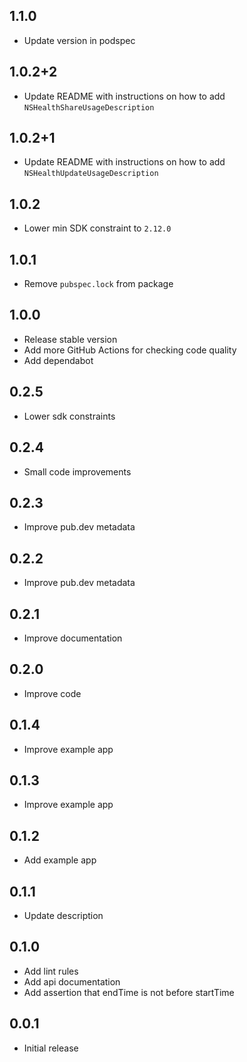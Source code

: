 ## 1.1.0

* Update version in podspec

## 1.0.2+2

* Update README with instructions on how to add `NSHealthShareUsageDescription`

## 1.0.2+1

* Update README with instructions on how to add `NSHealthUpdateUsageDescription`

## 1.0.2

* Lower min SDK constraint to `2.12.0`

## 1.0.1

* Remove `pubspec.lock` from package

## 1.0.0

* Release stable version
* Add more GitHub Actions for checking code quality
* Add dependabot

## 0.2.5

* Lower sdk constraints

## 0.2.4

* Small code improvements

## 0.2.3

* Improve pub.dev metadata

## 0.2.2

* Improve pub.dev metadata

## 0.2.1

* Improve documentation

## 0.2.0

* Improve code

## 0.1.4

* Improve example app

## 0.1.3

* Improve example app

## 0.1.2

* Add example app

## 0.1.1

* Update description

## 0.1.0

* Add lint rules
* Add api documentation
* Add assertion that endTime is not before startTime

## 0.0.1

* Initial release

